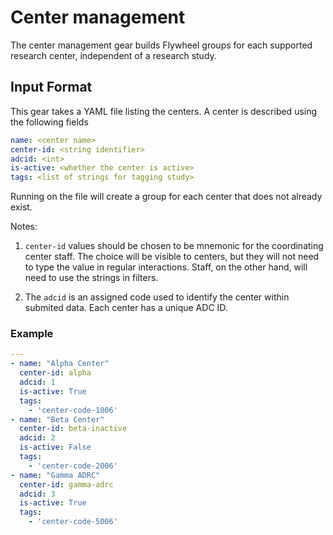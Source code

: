 # Center management

The center management gear builds Flywheel groups for each supported research center, independent of a research study.

## Input Format

This gear takes a YAML file listing the centers.
A center is described using the following fields

```yaml
name: <center name>
center-id: <string identifier>
adcid: <int>
is-active: <whether the center is active>
tags: <list of strings for tagging study>
```

Running on the file will create a group for each center that does not already exist.

Notes: 

1. `center-id` values should be chosen to be mnemonic for the coordinating center staff.
   The choice will be visible to centers, but they will not need to type the value in regular interactions. 
   Staff, on the other hand, will need to use the strings in filters.

2. The `adcid` is an assigned code used to identify the center within submited data.
   Each center has a unique ADC ID.

### Example

```yaml
---
- name: "Alpha Center"
  center-id: alpha
  adcid: 1
  is-active: True
  tags:
    - 'center-code-1006'
- name: "Beta Center"
  center-id: beta-inactive
  adcid: 2
  is-active: False
  tags:
    - 'center-code-2006'
- name: "Gamma ADRC"
  center-id: gamma-adrc
  adcid: 3
  is-active: True
  tags:
    - 'center-code-5006'
```